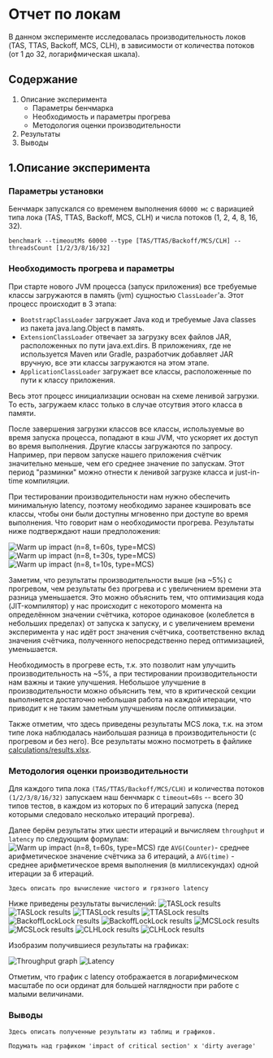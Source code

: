 # Отчет по локам
В данном эксперименте исследовалась производительность локов (TAS, TTAS, Backoff, MCS, CLH),
в зависимости от количества потоков (от 1 до 32, логарифмическая шкала).

## Содержание
1. Описание эксперимента
   - Параметры бенчмарка
   - Необходимость и параметры прогрева
   - Методология оценки производительности
2. Результаты
3. Выводы

## 1.Описание эксперимента
### Параметры установки
Бенчмарк запускался со временем выполнения `60000 мс` с вариацией типа лока (TAS, TTAS, Backoff, MCS, CLH)
и числа потоков (1, 2, 4, 8, 16, 32).
```shell
benchmark --timeoutMs 60000 --type [TAS/TTAS/Backoff/MCS/CLH] --threadsCount [1/2/3/8/16/32]
```

### Необходимость прогрева и параметры
При старте нового JVM процесса (запуск приложения) все требуемые классы загружаются в память (jvm) сущностью `ClassLoader`'а.
Этот процесс происходит в 3 этапа:
- `BootstrapClassLoader` загружает Java код и требуемые Java classes из пакета java.lang.Object в память.
- `ExtensionClassLoader` отвечает за загрузку всех файлов JAR, расположенных по пути java.ext.dirs.
В приложениях, где не используется Maven или Gradle, разработчик добавляет JAR вручную, все эти классы загружаются на этом этапе.
- `ApplicationClassLoader` загружает все классы, расположенные по пути к классу приложения.

Весь этот процесс инициализации основан на схеме ленивой загрузки. То есть, загружаем класс только в случае отсутвия этого класса в памяти.

После завершения загрузки классов все классы, используемые во время запуска процесса, попадают в кэш
JVM, что ускоряет их доступ во время выполнения. Другие классы загружаются по запросу.
Например, при первом запуске нашего приложения счётчик значительно меньше, чем его среднее значение
по запускам. Этот период "разминки" можно отнести к ленивой загрузке класса и just-in-time компиляции.

При тестировании производительности нам нужно обеспечить минимальную latency, поэтому необходимо
заранее кэшировать все классы, чтобы они были доступны мгновенно при доступе во время выполнения.
Что говорит нам о необходимости прогрева. Результаты ниже подтверждают наши предположения:

![Warm up impact (n=8, t=60s, type=MCS)](images/img.png)
![Warm up impact (n=8, t=30s, type=MCS)](images/img_113.png)
![Warm up impact (n=8, t=10s, type=MCS)](images/img_112.png)

Заметим, что результаты производительности выше (на ~5%) с прогревом, чем результаты без прогрева и с увеличением
времени эта разница уменьшается. Это можно объяснить тем, что оптимизация кода (JIT-компилятор) у нас происходит
с некоторого момента на определённом значении счётчика, которое одинаковое (колеблется в небольших
пределах) от запуска к запуску, и с увеличением времени эксперимента у нас идёт рост значения
счётчика, соответственно вклад значения счётчика, полученного непосредственно перед оптимизацией,
уменьшается.

Необходимость в прогреве есть, т.к. это позволит нам улучшить производительность на ~5%, а при тестировании
производительности нам важны и такие улучшения. Небольшое улучшение в производительности можно объяснить тем, что
в критической секции выполняется достаточно небольшая работа на каждой итерации, что приводит к не таким
заметным улучшениям после оптимизации.

Также отметим, что здесь приведены результаты MCS лока, т.к. на этом типе лока наблюдалась
наибольшая разница в производительности (с прогревом и без него). Все результаты можно посмотреть
в файлике [calculations/results.xlsx](calculations/Results.xlsx).

### Методология оценки производительности

Для каждого типа лока `(TAS/TTAS/Backoff/MCS/CLH)` и количества потоков `(1/2/3/8/16/32)` запускаем
наш бенчмарк с `timeout=60s` -- всего 30 типов тестов, в каждом из которых по 6 итераций запуска
(перед которыми следовало несколько итераций прогрева).

Далее берём результаты этих шести итераций и вычисляем `throughput` и `latency` по следующим формулам:
![Warm up impact (n=8, t=60s, type=MCS)](images/img_2.png)
где `AVG(Counter)`- среднее арифметическое значение счётчика за 6 итераций, а `AVG(time)` - среднее
арифметическое время выполнения (в миллисекундах) одной итерации за 6 итераций.

`Здесь описать про вычисление чистого и грязного latency`

Ниже приведены результаты вычислений:
![TASLock results](images/results_1.png)
![TASLock results](images/results_1_1.png)
![TTASLock results](images/results_2.png)
![TTASLock results](images/results_2_1.png)
![BackoffLockLock results](images/results_3.png)
![BackoffLockLock results](images/results_3_1.png)
![MCSLock results](images/results_4.png)
![MCSLock results](images/results_4_1.png)
![CLHLock results](images/results_5.png)
![CLHLock results](images/results_5_1.png)

Изобразим получившиеся результаты на графиках:

![Throughput graph](images/throughput_graph.png)
![Latency](images/latency_graph.png)

Отметим, что график с latency отображается в логарифмическом масштабе по оси ординат для
большей наглядности при работе с малыми величинами.

### Выводы

`Здесь описать полученные результаты из таблиц и графиков.`

`Подумать над графиком 'impact of critical section' x 'dirty average'`
